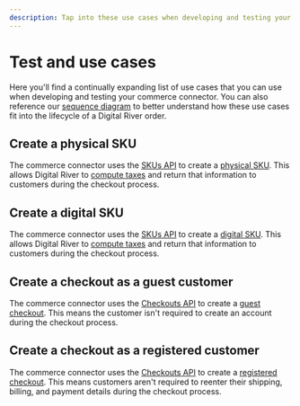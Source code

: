 ```yaml
---
description: Tap into these use cases when developing and testing your commerce connector.
---
```


# Test and use cases

Here you'll find a continually expanding list of use cases that you can use when developing and testing your commerce connector. You can also reference our [sequence diagram](integration-checklists/#sequence-diagram) to better understand how these use cases fit into the lifecycle of a Digital River order.

## Create a physical SKU

The commerce connector uses the [SKUs API](https://www.digitalriver.com/docs/digital-river-api-reference/#tag/SKUs) to create a [physical SKU](../../product-management/creating-and-updating-skus.md#how-products-are-specified-as-physical-or-digital). This allows Digital River to [compute taxes](../../integration-options/checkouts/creating-checkouts/tax-calculations.md) and return that information to customers during the checkout process.

## Create a digital SKU

The commerce connector uses the [SKUs API](https://www.digitalriver.com/docs/digital-river-api-reference/#tag/SKUs) to create a [digital SKU](../../product-management/creating-and-updating-skus.md#how-products-are-specified-as-physical-or-digital). This allows Digital River to [compute taxes](../../integration-options/checkouts/creating-checkouts/tax-calculations.md) and return that information to customers during the checkout process.

## Create a checkout as a guest customer

The commerce connector uses the [Checkouts API](https://www.digitalriver.com/docs/digital-river-api-reference/#tag/Checkouts) to create a [guest checkout](../../integration-options/checkouts/creating-checkouts/using-the-checkout-identifier.md#guest-checkouts-or-invoices). This means the customer isn't required to create an account during the checkout process.

## Create a checkout as a registered customer

The commerce connector uses the [Checkouts API](https://www.digitalriver.com/docs/digital-river-api-reference/#tag/Checkouts) to create a [registered checkout](../../integration-options/checkouts/creating-checkouts/using-the-checkout-identifier.md#registered-checkouts-or-invoices). This means customers aren't required to reenter their shipping, billing, and payment details during the checkout process.
